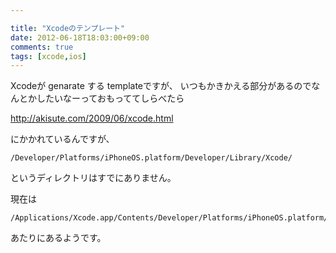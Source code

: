 ```yaml
---

title: "Xcodeのテンプレート"
date: 2012-06-18T18:03:00+09:00
comments: true
tags: [xcode,ios]
---
```

Xcodeが genarate する templateですが、
いつもかきかえる部分があるのでなんとかしたいなーっておもっててしらべたら

http://akisute.com/2009/06/xcode.html

にかかれているんですが、
```
/Developer/Platforms/iPhoneOS.platform/Developer/Library/Xcode/
```
というディレクトリはすでにありません。

現在は
```
/Applications/Xcode.app/Contents/Developer/Platforms/iPhoneOS.platform/Developer/Library/Xcode/
```
あたりにあるようです。
